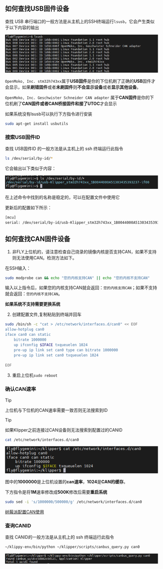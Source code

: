 ## 如何查找USB固件设备

查找 USB 串行端口的一般方法是从主机上的SSH终端运行`lsusb`，它会产生类似于以下内容的输出

![lsusb](../../images/guides/klippererro/lsusb.png)

`OpenMoko, Inc. stm32h743xx`属于**USB固件**是你的下位机刷了正确的**USB**固件才会显示，如果**刷错固件**或者**未刷固件**则**不会显示设备**或者**显示其他设备**。

`OpenMoko, Inc. Geschwister Schneider CAN adapter` 属于**CAN固件**是你的下位机刷了**CAN固件或者CAN桥接固件和接了UTOC**才会显示

如果系统没有lsusb可以执行下方指令进行安装

```bash
sudo apt-get install usbutils
```



### 搜索USB固件ID

查找 USB固件ID 的一般方法是从主机上的 ssh 终端运行此指令

```bash
ls /dev/serial/by-id/*
```

它会输出以下类似于内容：

![usbid](../../images/guides/klippererro/usbid.png)

在上述命令中找到的名称是稳定的，可以在配置文件中使用它

更新后的配置如下所示：

```bash
[mcu]
serial: /dev/serial/by-id/usb-Klipper_stm32h743xx_1B0044000A51303435393237-if00
```



## 如何查找CAN固件设备

1. 非FLY上位机的，请注意检查自己烧录的镜像内核是否支持CAN，如果不支持则无法使用CAN。检测方法如下。

在SSH输入：

```bash
sudo modprobe can && echo "您的内核支持CAN" || echo "您的内核不支持CAN"
```

输入以上指令后，如果您的内核支持CAN就会返回：``您的内核支持CAN``；如果不支持就会返回：``您的内核不支持CAN``。

**如果系统不支持需要更换系统**

2. 创建配置文件,复制粘贴到终端并回车

```bash
sudo /bin/sh -c "cat > /etc/network/interfaces.d/can0" << EOF
allow-hotplug can0
iface can0 can static
    bitrate 1000000
    up ifconfig $IFACE txqueuelen 1024
    pre-up ip link set can0 type can bitrate 1000000
    pre-up ip link set can0 txqueuelen 1024

EOF
```

3. 重启上位机``sudo reboot``

### 确认CAN速率

>[!Tip]
>
>上位机与下位机的CAN速率需要一致否则无法搜索到ID



>[!Tip]
>
>如果Klipper之前连接过CAN设备则无法搜索到配置过的CANID

```bash
cat /etc/network/interfaces.d/can0
```

![cat](../../images/guides/klippererro/catcan.png)

图中的**1000000**是上位机设置的**can速率**，**1024**是**CAN的缓存**。

下方指令是将**1M**速率修改成**500K**修改后需要**重启系统**

```bash
sudo sed -i 's/1000000/500000/g' /etc/network/interfaces.d/can0
```

[树莓派配置CAN使用](/advanced/can_rpi.md)

### 查询CANID

查找 CANID的一般方法是从主机上的 ssh 终端运行此指令

```bash
~/klippy-env/bin/python ~/klipper/scripts/canbus_query.py can0
```

![canid](../../images/guides/klippererro/canid.png)

